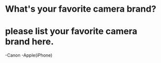 # What's your favorite camera brand?

# please list your favorite camera brand here.
-Canon
-Apple(iPhone)
